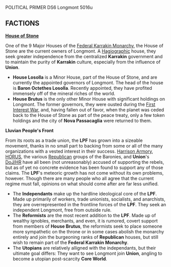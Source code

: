 POLITICAL PRIMER
DS6 Longmont
5016u

## FACTIONS
**[House of Stone](https://lancer.wiki.gg/wiki/House_of_Stone)**

One of the 9 Major Houses of the [Federal Karrakin Monarchy](https://lancer.wiki.gg/wiki/Karrakin_Trade_Baronies#Government), the House of Stone are the current owners of Longmont. A [Hagiographic](https://lancer.wiki.gg/wiki/Hagiography) house, they seek greater independence from the centralized **Karrakin** government and to maintain the purity of **Karrakin** culture, especially from the influence of **Union**.
- **House Losolla** is a Minor House, part of the House of Stone, and are currently the appointed governors of Longmont. The head of the house is **Baron Octethes Losolla**. Recently appointed, they have profited immensely off of the mineral riches of the world.
- **House Brutus** is the only other Minor House with significant holdings on Longmont. The former governors, they were ousted during the [First Interest War](https://lancer.wiki.gg/wiki/First_Interest_War), and, having fallen out of favor, when the planet was ceded back to the House of Stone as part of the peace treaty, only a few token holdings and the city of **Nova Passacaglia** were returned to them. 

**Lluvian People's Front**

From its roots as a trade union, the **LPF** has grown into a sizeable movement, thanks in no small part to backing from some or all of the many organizations with a vested interest in their success. [Harrison Armory](https://lancer.wiki.gg/wiki/Harrison_Armory), [HORUS](https://lancer.wiki.gg/wiki/HORUS), the various [Republican](https://lancer.wiki.gg/wiki/Republicanism) groups of the Baronies, and **Union**'s [DoJ/HR](https://lancer.wiki.gg/wiki/Union#Department_of_Justice_and_Human_Rights) have all been (not unreasonably) accused of supporting the rebels, but as of yet no concrete evidence has been found to support any of those claims. 
The **LPF**'s meteoric growth has not come without its own problems, however. Though there are many people who all agree that the current regime must fall, opinions on what should come after are far less unified. 
- The **Independants** make up the hardline ideological core of the **LPF**. Made up primarily of workers, trade unionists, socialists, and anarchists, they are overrepresented in the frontline forces of the **LPF**. They seek an independent Longmont, free from outside rule.
- The **Reformists** are the most recent addition to the **LPF**. Made up of wealthy ignobles, merchants, and even, it is rumored, covert support from members of **House Brutus**, the reformists seek to place someone more sympathetic on the throne or in some cases abolish the monarchy entirely and join the burgeoning ranks of **Republican** houses, but still wish to remain part of the **Federal Karrakin Monarchy**.
- The **Utopians** are relatively alligned with the independants, but their ultimate goal differs: They want to see Longmont join **Union**, angling to become a utopian post-scarcity **Core World**.

